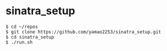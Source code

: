# sinatra_setup

    $ cd ~/repos
    $ git clone https://github.com/yamao2253/sinatra_setup.git
    $ cd sinatra_setup
    $ ./run.sh
